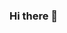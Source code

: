 ### Hi there 👋

<!--
**enggarrw/enggarrw** is a ✨ _special_ ✨ repository because its `README.md` (this file) appears on your GitHub profile.

Here me, Enggar Reksi Wardhani:

- 🔭 I’m currently working on something cool 
- 🌱 I’m currently learning Geophysics
- 📫 How to reach me: @enggarrw
- ⚡ Fun fact: I LOVE ICE TEA SO MUCH
- 😄 NICE TO MEET YOU


